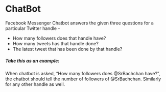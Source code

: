 # ChatBot

Facebook Messenger Chatbot answers the given three questions for a particular Twitter handle - 

- How many followers does that handle have?
- How many tweets has that handle done?
- The latest tweet that has been done by that handle?

##### Take this as an example:

When chatbot is asked, “How many followers does @SrBachchan have?”, the chatbot should tell the number of followers of @SrBachchan.
Similarly for any other handle as well.
